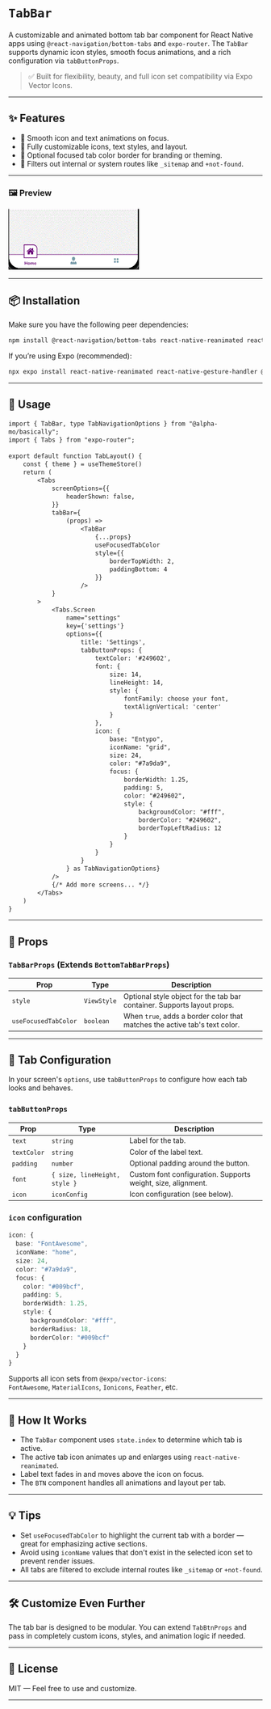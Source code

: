 # `TabBar`

A customizable and animated bottom tab bar component for React Native apps using `@react-navigation/bottom-tabs` and `expo-router`. The `TabBar` supports dynamic icon styles, smooth focus animations, and a rich configuration via `tabButtonProps`.

> ✅ Built for flexibility, beauty, and full icon set compatibility via Expo Vector Icons.

---

## ✨ Features

- 📱 Smooth icon and text animations on focus.
- 🎨 Fully customizable icons, text styles, and layout.
- 🌈 Optional focused tab color border for branding or theming.
- 🚫 Filters out internal or system routes like `_sitemap` and `+not-found`.

---

### 🖼️ Preview
<img src="./preview.gif" height="120" />

---

## 📦 Installation

Make sure you have the following peer dependencies:

```bash
npm install @react-navigation/bottom-tabs react-native-reanimated react-native-gesture-handler @expo/vector-icons
```

If you’re using Expo (recommended):

```bash
npx expo install react-native-reanimated react-native-gesture-handler @expo/vector-icons
```

---

## 🚀 Usage

```tsx
import { TabBar, type TabNavigationOptions } from "@alpha-mo/basically";
import { Tabs } from "expo-router";

export default function TabLayout() {
    const { theme } = useThemeStore()
    return (
        <Tabs
            screenOptions={{
                headerShown: false,
            }}
            tabBar={
                (props) =>
                    <TabBar
                        {...props}
                        useFocusedTabColor
                        style={{
                            borderTopWidth: 2,
                            paddingBottom: 4
                        }}
                    />
            }
        >
            <Tabs.Screen
                name="settings"
                key={'settings'}
                options={{
                    title: 'Settings',
                    tabButtonProps: {
                        textColor: '#249602',
                        font: {
                            size: 14,
                            lineHeight: 14,
                            style: {
                                fontFamily: choose your font,
                                textAlignVertical: 'center'
                            }
                        },
                        icon: {
                            base: "Entypo",
                            iconName: "grid",
                            size: 24,
                            color: "#7a9da9",
                            focus: {
                                borderWidth: 1.25,
                                padding: 5,
                                color: "#249602",
                                style: {
                                    backgroundColor: "#fff",
                                    borderColor: "#249602",
                                    borderTopLeftRadius: 12
                                }
                            }
                        }
                    }
                } as TabNavigationOptions}
            />
            {/* Add more screens... */}
        </Tabs>
    )
}
```

---

## 🔧 Props

### `TabBarProps` (Extends `BottomTabBarProps`)

| Prop                | Type                              | Description                                                                 |
|---------------------|-----------------------------------|-----------------------------------------------------------------------------|
| `style`             | `ViewStyle`                       | Optional style object for the tab bar container. Supports layout props.     |
| `useFocusedTabColor`| `boolean`                         | When `true`, adds a border color that matches the active tab's text color. |

---

## 🧩 Tab Configuration

In your screen's `options`, use `tabButtonProps` to configure how each tab looks and behaves.

### `tabButtonProps`

| Prop       | Type                                     | Description                                                       |
|------------|------------------------------------------|-------------------------------------------------------------------|
| `text`     | `string`                                 | Label for the tab.                                                |
| `textColor`| `string`                                 | Color of the label text.                                          |
| `padding`  | `number`                                 | Optional padding around the button.                               |
| `font`     | `{ size, lineHeight, style }`            | Custom font configuration. Supports weight, size, alignment.      |
| `icon`     | `iconConfig`                             | Icon configuration (see below).                                   |

### `icon` configuration

```ts
icon: {
  base: "FontAwesome",
  iconName: "home",
  size: 24,
  color: "#7a9da9",
  focus: {
    color: "#009bcf",
    padding: 5,
    borderWidth: 1.25,
    style: {
      backgroundColor: "#fff",
      borderRadius: 18,
      borderColor: "#009bcf"
    }
  }
}
```

Supports all icon sets from `@expo/vector-icons`:  
`FontAwesome`, `MaterialIcons`, `Ionicons`, `Feather`, etc.

---

## 🧠 How It Works

- The `TabBar` component uses `state.index` to determine which tab is active.
- The active tab icon animates up and enlarges using `react-native-reanimated`.
- Label text fades in and moves above the icon on focus.
- The `BTN` component handles all animations and layout per tab.

---

## 💡 Tips

- Set `useFocusedTabColor` to highlight the current tab with a border — great for emphasizing active sections.
- Avoid using `iconName` values that don't exist in the selected icon set to prevent render issues.
- All tabs are filtered to exclude internal routes like `_sitemap` or `+not-found`.

---

## 🛠️ Customize Even Further

The tab bar is designed to be modular. You can extend `TabBtnProps` and pass in completely custom icons, styles, and animation logic if needed.

---

## 📃 License

MIT — Feel free to use and customize.

---
